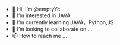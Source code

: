 - 👋 Hi, I’m @emptyYc
- 👀 I’m interested in JAVA
- 🌱 I’m currently learning JAVA，Python,JS
- 💞️ I’m looking to collaborate on ...
- 📫 How to reach me ...

<!---
emptyYc/emptyYc is a ✨ special ✨ repository because its `README.md` (this file) appears on your GitHub profile.
You can click the Preview link to take a look at your changes.
--->
